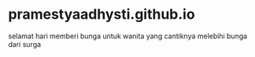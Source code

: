 # pramestyaadhysti.github.io
selamat hari memberi bunga untuk wanita yang cantiknya melebihi bunga dari surga 
